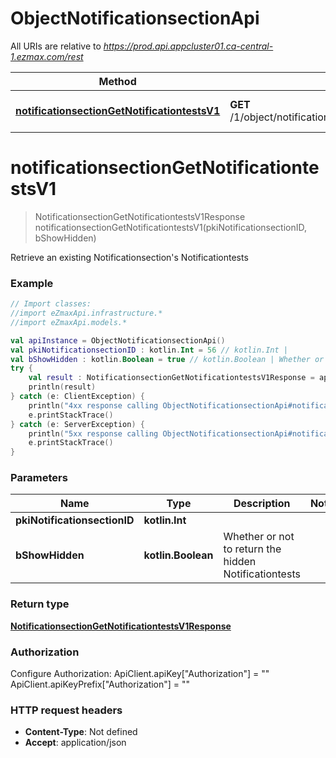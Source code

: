 # ObjectNotificationsectionApi

All URIs are relative to *https://prod.api.appcluster01.ca-central-1.ezmax.com/rest*

Method | HTTP request | Description
------------- | ------------- | -------------
[**notificationsectionGetNotificationtestsV1**](ObjectNotificationsectionApi.md#notificationsectionGetNotificationtestsV1) | **GET** /1/object/notificationsection/{pkiNotificationsectionID}/getNotificationtests | Retrieve an existing Notificationsection&#39;s Notificationtests


<a id="notificationsectionGetNotificationtestsV1"></a>
# **notificationsectionGetNotificationtestsV1**
> NotificationsectionGetNotificationtestsV1Response notificationsectionGetNotificationtestsV1(pkiNotificationsectionID, bShowHidden)

Retrieve an existing Notificationsection&#39;s Notificationtests



### Example
```kotlin
// Import classes:
//import eZmaxApi.infrastructure.*
//import eZmaxApi.models.*

val apiInstance = ObjectNotificationsectionApi()
val pkiNotificationsectionID : kotlin.Int = 56 // kotlin.Int | 
val bShowHidden : kotlin.Boolean = true // kotlin.Boolean | Whether or not to return the hidden Notificationtests
try {
    val result : NotificationsectionGetNotificationtestsV1Response = apiInstance.notificationsectionGetNotificationtestsV1(pkiNotificationsectionID, bShowHidden)
    println(result)
} catch (e: ClientException) {
    println("4xx response calling ObjectNotificationsectionApi#notificationsectionGetNotificationtestsV1")
    e.printStackTrace()
} catch (e: ServerException) {
    println("5xx response calling ObjectNotificationsectionApi#notificationsectionGetNotificationtestsV1")
    e.printStackTrace()
}
```

### Parameters

Name | Type | Description  | Notes
------------- | ------------- | ------------- | -------------
 **pkiNotificationsectionID** | **kotlin.Int**|  |
 **bShowHidden** | **kotlin.Boolean**| Whether or not to return the hidden Notificationtests |

### Return type

[**NotificationsectionGetNotificationtestsV1Response**](NotificationsectionGetNotificationtestsV1Response.md)

### Authorization


Configure Authorization:
    ApiClient.apiKey["Authorization"] = ""
    ApiClient.apiKeyPrefix["Authorization"] = ""

### HTTP request headers

 - **Content-Type**: Not defined
 - **Accept**: application/json

